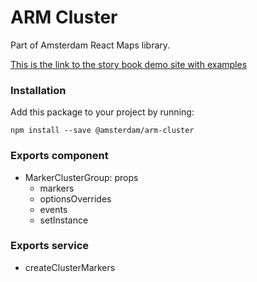 # ARM Cluster

Part of Amsterdam React Maps library.

[This is the link to the story book demo site with examples](https://amsterdam.github.io/amsterdam-react-maps)

### Installation
Add this package to your project by running:

```
npm install --save @amsterdam/arm-cluster
```

### Exports component
- MarkerClusterGroup: props
  - markers
  - optionsOverrides
  - events
  - setInstance

### Exports service
- createClusterMarkers
